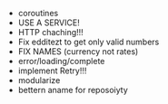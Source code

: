 - coroutines
- USE A SERVICE!
- HTTP chaching!!!
- Fix edditezt to get only valid numbers
- FIX NAMES (currency not rates)
-  error/loading/complete
- implement Retry!!!
- modularize
- bettern aname for reposoiyty